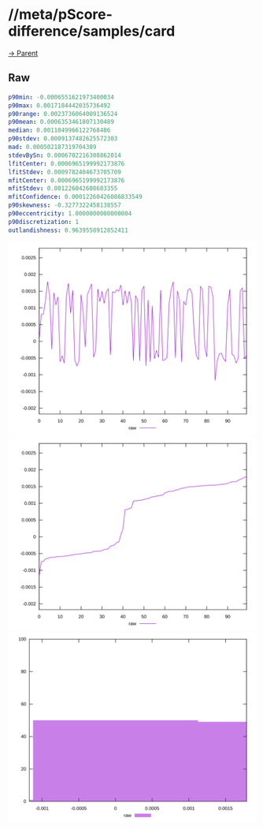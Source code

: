 
# //meta/pScore-difference/samples/card

[→ Parent](../..)


## Raw


```yaml
p90min: -0.0006551621973400034
p90max: 0.0017184442035736492
p90range: 0.0023736064009136524
p90mean: 0.0006353461807130489
median: 0.0011049966122768486
p90stdev: 0.0009137482625572303
mad: 0.000502187319704389
stdevBySn: 0.0006702216308862014
lfitCenter: 0.0006965199992173876
lfitStdev: 0.0009782404673705709
mfitCenter: 0.0006965199992173876
mfitStdev: 0.001226042608683355
mfitConfidence: 0.00012260426086833549
p90skewness: -0.3277322458138557
p90eccentricity: 1.0000000000000004
p90discretization: 1
outlandishness: 0.9639558912852411

```

![PLOT: raw-values](./raw/values.svg)![PLOT: raw-sorted](./raw/sorted.svg)![PLOT: raw-histogram](./raw/histogram.svg)